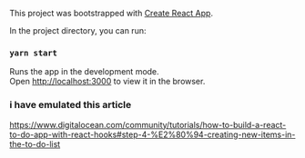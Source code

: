 This project was bootstrapped with [Create React App](https://github.com/facebook/create-react-app).

In the project directory, you can run:

### `yarn start`

Runs the app in the development mode.<br />
Open [http://localhost:3000](http://localhost:3000) to view it in the browser.

### i have emulated this article

https://www.digitalocean.com/community/tutorials/how-to-build-a-react-to-do-app-with-react-hooks#step-4-%E2%80%94-creating-new-items-in-the-to-do-list
